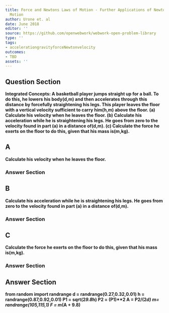 ```yaml
---
title: Force and Newtons Laws of Motion - Further Applications of Newtons Laws of
  Motion
author: Urone et. al
date: June 2018
editor: ''
source: https://github.com/openwebwork/webwork-open-problem-library
type: ''
tags:
- accelerationgravityforceNewtonvelocity
outcomes:
- TBD
assets: ''
---
```


## Question Section 

<b>Integrated Concepts:<b> A basketball player jumps straight up for a ball. To do this, he lowers his body(d,m) and then accelerates through this distance by forcefully straightening his legs. This player leaves the floor with a vertical velocity sufficient to carry him(h,m) above the floor. 
(a) Calculate his velocity when he leaves the floor. 
(b) Calculate his acceleration while he is straightening his legs. He goes from zero to the velocity found in part (a) in a distance of(d,m). 
(c) Calculate the force he exerts on the floor to do this, given that his mass is(m,kg).
## A
Calculate his velocity when he leaves the floor. 
### Answer Section
## B
Calculate his acceleration while he is straightening his legs. He goes from zero to the velocity found in part (a) in a distance of(d,m). 
### Answer Section
## C
Calculate the force he exerts on the floor to do this, given that his mass is(m,kg).
### Answer Section


## Answer Section

from random import randrange
d = randrange(0.27,0.32,0.01)
h = randrange(0.87,0.92,0.01)
P1 = sqrt(2*9.8*h)
P2 = (P1)**2
A = P2/(2*d)
m= randrange(105,115,1)
F = m*(A + 9.8)